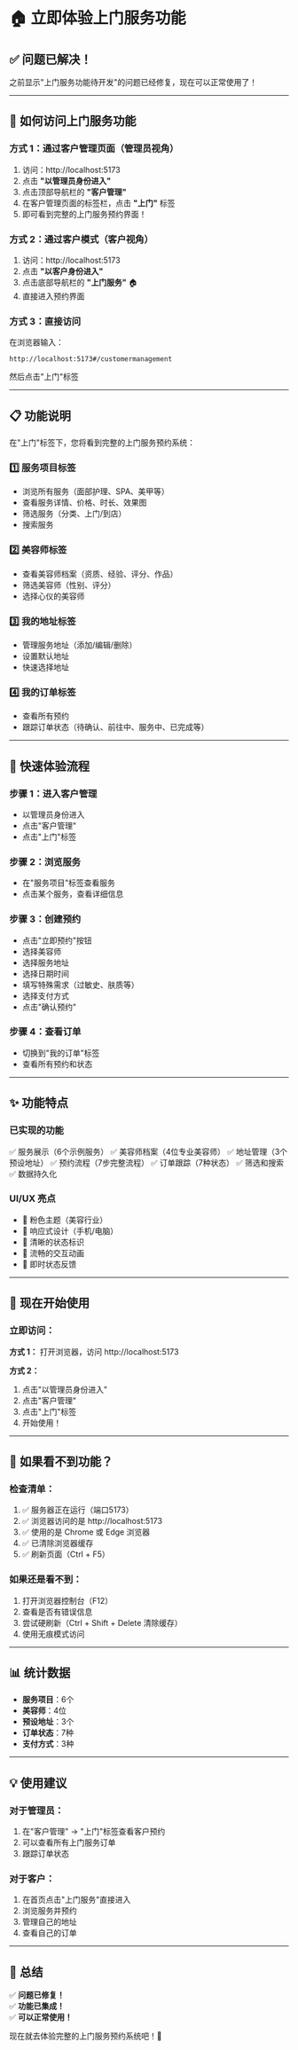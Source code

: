 # 🏠 立即体验上门服务功能

## ✅ 问题已解决！

之前显示"上门服务功能待开发"的问题已经修复，现在可以正常使用了！

---

## 🚀 如何访问上门服务功能

### 方式 1：通过客户管理页面（管理员视角）

1. 访问：http://localhost:5173
2. 点击 **"以管理员身份进入"**
3. 点击顶部导航栏的 **"客户管理"**
4. 在客户管理页面的标签栏，点击 **"上门"** 标签
5. 即可看到完整的上门服务预约界面！

### 方式 2：通过客户模式（客户视角）

1. 访问：http://localhost:5173
2. 点击 **"以客户身份进入"**
3. 点击底部导航栏的 **"上门服务"** 🏠
4. 直接进入预约界面

### 方式 3：直接访问

在浏览器输入：
```
http://localhost:5173#/customermanagement
```
然后点击"上门"标签

---

## 📋 功能说明

在"上门"标签下，您将看到完整的上门服务预约系统：

### 1️⃣ 服务项目标签
- 浏览所有服务（面部护理、SPA、美甲等）
- 查看服务详情、价格、时长、效果图
- 筛选服务（分类、上门/到店）
- 搜索服务

### 2️⃣ 美容师标签
- 查看美容师档案（资质、经验、评分、作品）
- 筛选美容师（性别、评分）
- 选择心仪的美容师

### 3️⃣ 我的地址标签
- 管理服务地址（添加/编辑/删除）
- 设置默认地址
- 快速选择地址

### 4️⃣ 我的订单标签
- 查看所有预约
- 跟踪订单状态（待确认、前往中、服务中、已完成等）

---

## 🎯 快速体验流程

### 步骤 1：进入客户管理
- 以管理员身份进入
- 点击"客户管理"
- 点击"上门"标签

### 步骤 2：浏览服务
- 在"服务项目"标签查看服务
- 点击某个服务，查看详细信息

### 步骤 3：创建预约
- 点击"立即预约"按钮
- 选择美容师
- 选择服务地址
- 选择日期时间
- 填写特殊需求（过敏史、肤质等）
- 选择支付方式
- 点击"确认预约"

### 步骤 4：查看订单
- 切换到"我的订单"标签
- 查看所有预约和状态

---

## ✨ 功能特点

### 已实现的功能
✅ 服务展示（6个示例服务）
✅ 美容师档案（4位专业美容师）
✅ 地址管理（3个预设地址）
✅ 预约流程（7步完整流程）
✅ 订单跟踪（7种状态）
✅ 筛选和搜索
✅ 数据持久化

### UI/UX 亮点
- 🎨 粉色主题（美容行业）
- 📱 响应式设计（手机/电脑）
- 🎯 清晰的状态标识
- 💫 流畅的交互动画
- 🔔 即时状态反馈

---

## 🎉 现在开始使用

### 立即访问：

**方式 1：** 打开浏览器，访问 http://localhost:5173

**方式 2：** 
1. 点击"以管理员身份进入"
2. 点击"客户管理"
3. 点击"上门"标签
4. 开始使用！

---

## 🔧 如果看不到功能？

### 检查清单：

1. ✅ 服务器正在运行（端口5173）
2. ✅ 浏览器访问的是 http://localhost:5173
3. ✅ 使用的是 Chrome 或 Edge 浏览器
4. ✅ 已清除浏览器缓存
5. ✅ 刷新页面（Ctrl + F5）

### 如果还是看不到：

1. 打开浏览器控制台（F12）
2. 查看是否有错误信息
3. 尝试硬刷新（Ctrl + Shift + Delete 清除缓存）
4. 使用无痕模式访问

---

## 📊 统计数据

- **服务项目**：6个
- **美容师**：4位
- **预设地址**：3个
- **订单状态**：7种
- **支付方式**：3种

---

## 💡 使用建议

### 对于管理员：
1. 在"客户管理" → "上门"标签查看客户预约
2. 可以查看所有上门服务订单
3. 跟踪订单状态

### 对于客户：
1. 在首页点击"上门服务"直接进入
2. 浏览服务并预约
3. 管理自己的地址
4. 查看自己的订单

---

## 🎊 总结

✅ **问题已修复！**  
✅ **功能已集成！**  
✅ **可以正常使用！**

现在就去体验完整的上门服务预约系统吧！🚀












